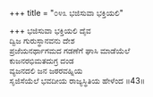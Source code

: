 +++
title = "೦೪೩ ಭಜಿಸುವಾ ಭಕ್ತಿಯಲಿ"

+++
ಭಜಿಸುವಾ ಭಕ್ತಿಯಲಿ ದೈವ  
ದ್ವಿಜ ಗುರುಸ್ಥಾನವನು ದೇಶ  
ಪ್ರಜೆಯನರ್ಥಾಗಮದ ಗಡಣೆಗೆ ಘಾಸಿ ಮಾಡೆಯೆಲೆ  
ಕುಜನರಭಿಮತದುಗ್ರ ದಂಡ  
ವ್ಯಜನದಲಿ ಜನ ಜಠರವಹ್ನಿಯ  
ಸೃಜಿಸೆಯೆಲೆ ಭವದೀಯ ರಾಜ್ಯಸ್ಥಿತಿಯ ಹೇಳೆಂದ      ॥43॥